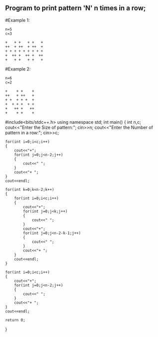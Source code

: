 ## Program to print pattern 'N' n times in a row;

#Example 1:
```
n=5
c=3

+   + +   + +   +
++  + ++  + ++  +
+ + + + + + + + +
+  ++ +  ++ +  ++
+   + +   + +   +

```

#Example 2:
```
n=6
c=2

+    + +    + 
++   + ++   + 
+ +  + + +  + 
+  + + +  + + 
+   ++ +   ++
+    + +    +

```
#include<bits/stdc++.h>
using namespace std;
int main()
{
	int n,c;
	cout<<"Enter the Size of pattern:";
	cin>>n;
	cout<<"Enter the Number of pattern in a row:";
	cin>>c;
	
	for(int i=0;i<c;i++)
	{
		cout<<"+";
		for(int j=0;j<n-2;j++)
		{
			cout<<" ";
		}
		cout<<"+ ";
	}
	cout<<endl;
	
	for(int k=0;k<n-2;k++)
	{
	    for(int i=0;i<c;i++)
		{
	        cout<<"+";
	        for(int j=0;j<k;j++)
			{
	            cout<<" ";
	        }
	        cout<<"+";
	        for(int j=0;j<n-2-k-1;j++)
			{
	            cout<<" ";
	        }
	        cout<<"+ ";
	    }
	    cout<<endl;	
	}
	
	for(int i=0;i<c;i++)
	{
		cout<<"+";
		for(int j=0;j<n-2;j++)
		{
			cout<<" ";
		}
		cout<<"+ ";
	}
	cout<<endl;
	
	return 0;
}
```
